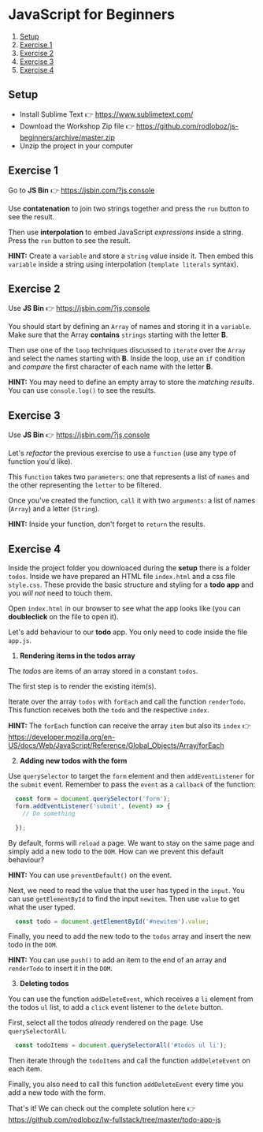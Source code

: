 # JavaScript for Beginners
1. [Setup](#setup)
2. [Exercise 1](#exercise-1)
3. [Exercise 2](#exercise-2)
4. [Exercise 3](#exercise-3)
5. [Exercise 4](#exercise-4)

## Setup

- Install Sublime Text 👉 https://www.sublimetext.com/
- Download the Workshop Zip file 👉 https://github.com/rodloboz/js-beginners/archive/master.zip
- Unzip the project in your computer

## Exercise 1

Go to **JS Bin** 👉 https://jsbin.com/?js,console

Use **contatenation** to join two strings together and press the `run` button to see the result.

Then use **interpolation** to embed JavaScript *expressions* inside a string. Press the `run` button to see the result.

**HINT:** Create a `variable` and store a `string` value inside it. Then embed this `variable` inside a string using interpolation (`template literals` syntax).

## Exercise 2

Use **JS Bin** 👉 https://jsbin.com/?js,console

You should start by defining an `Array` of names and storing it in a `variable`. Make sure that the Array **contains** `strings` starting with the letter **B**.

Then use one of the `loop` techniques discussed to `iterate` over the `Array` and select the names starting with **B**. Inside the loop, use an `if` condition and *compare* the first character of each name with the letter **B**.

**HINT:** You may need to define an empty array to store the *matching results*. You can use `console.log()` to see the results.

## Exercise 3

Use **JS Bin** 👉 https://jsbin.com/?js,console

Let's *refactor* the previous exercise to use a `function` (use any type of function you'd like).

This `function` takes two `parameters`: one that represents a list of `names` and the other representing the `letter` to be filtered.

Once you've created the function, `call` it with two `arguments`: a list of names (`Array`) and a letter (`String`).

**HINT:** Inside your function, don't forget to `return` the results.

## Exercise 4

Inside the project folder you downloaced during the **setup** there is a folder `todos`. Inside we have prepared an HTML file `index.html` and a css file `style.css`. These provide the basic structure and styling for a **todo app** and you *will not* need to touch them.

Open `index.html` in our browser to see what the app looks like (you can **doubleclick** on the file to open it).

Let's add behaviour to our **todo** app. You only need to code inside the file `app.js`.

1. **Rendering items in the todos array**

The *todos* are items of an array stored in a constant `todos`.

The first step is to render the existing item(s).

Iterate over the array `todos` with `forEach` and call the function `renderTodo`. This function receives both the `todo` and the respective `index`.

**HINT:** The `forEach` function can receive the array `item` but also its `index` 👉 https://developer.mozilla.org/en-US/docs/Web/JavaScript/Reference/Global_Objects/Array/forEach

2. **Adding new todos with the form**

Use `querySelector` to target the `form` element and then `addEventListener` for the `submit` event. Remember to pass the `event` as a `callback` of the function:

```javascript
  const form = document.querySelector('form');
  form.addEventListener('submit', (event) => {
    // Do something

  });
```

By default, forms will `reload` a page. We want to stay on the same page and simply add a new todo to the `DOM`. How can we prevent this default behaviour?

**HINT:** You can use `preventDefault()` on the event.

Next, we need to read the value that the user has typed in the `input`. You can use `getElementById` to find the input `newitem`. Then use `value` to get what the user typed.

```javascript
  const todo = document.getElementById('#newitem').value;
```

Finally, you need to add the new todo to the `todos` array and insert the new todo in the `DOM`.

**HINT:** You can use `push()` to add an item to the end of an array and `renderTodo` to insert it in the `DOM`.

3. **Deleting todos**

You can use the function `addDeleteEvent`, which receives a `li` element from the todos `ul` list, to add a `click` event listener to the `delete` button.

First, select all the todos *already* rendered on the page. Use `querySelectorAll`.

```javascript
  const todoItems = document.querySelectorAll('#todos ul li');
```

Then iterate through the `todoItems` and call the function `addDeleteEvent` on each item.

Finally, you also need to call this function `addDeleteEvent` every time you add a new todo with the form.

That's it! We can check out the complete solution here 👉 https://github.com/rodloboz/lw-fullstack/tree/master/todo-app-js





